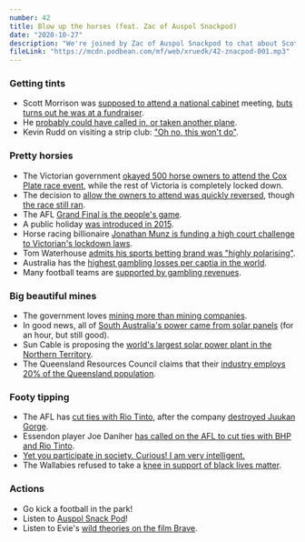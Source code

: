 ```yaml
---
number: 42
title: Blow up the horses (feat. Zac of Auspol Snackpod)
date: "2020-10-27"
description: "We're joined by Zac of Auspol Snackpod to chat about Scott Morrison's weird tint job, horse races for the rich and how the government (again) loves mining more than mining companies."
fileLink: "https://mcdn.podbean.com/mf/web/xruedk/42-znacpod-001.mp3"
---
```


### Getting tints

- Scott Morrison was [supposed to attend a national cabinet](https://twitter.com/Qldaah/status/1316951759202516992) meeting, [buts turns out he was at a fundraiser](https://twitter.com/AaronDodd/status/1317383126553952256).
- He [probably could have called in, or taken another plane](https://twitter.com/Qldaah/status/1316928283599163393).
- Kevin Rudd on visiting a strip club: ["Oh no, this won't do"](https://www.abc.net.au/news/2007-08-21/rudd-in-strip-joint-oh-no-this-wont-do/645778).

### Pretty horsies

- The Victorian government [okayed 500 horse owners to attend the Cox Plate race event](https://www.abc.net.au/news/2020-10-20/racing-minister-reverses-decision-allow-owners-attend-cox-plate/12789464), while the rest of Victoria is completely locked down.
- The decision to [allow the owners to attend was quickly reversed](https://twitter.com/MartinPakulaMP/status/1318509582075842560), though [the race still ran](https://www.heraldsun.com.au/sport/superracing/cox-plate-2020-where-every-runner-finished-in-the-weightforage-championship-race/news-story/d1eecab2049e57e2204bafddd262ec18).
- The AFL [Grand Final is the people's game](https://www.abc.net.au/news/2020-10-25/laughing-stock-to-legendary-how-richmond-created-an-afl-dynasty/12798290).
- A public holiday [was introduced in 2015](https://www.theguardian.com/australia-news/2015/jul/08/victorians-get-two-new-public-holidays-they-deserve-them-says-government).
- Horse racing billionaire [Jonathan Munz is funding a high court challenge to Victorian's lockdown laws]( https://www.smh.com.au/national/billionaire-horse-racing-identity-funding-victorian-lockdown-legal-challenge-20201020-p566wc.html).
- Tom Waterhouse [admits his sports betting brand was "highly polarising"](https://www.smh.com.au/business/tom-waterhouse-admits-his-sports-betting-brand-was-highly-polarising-20160812-gqrbmx.html).
- Australia has the [highest gambling losses per captia in the world](https://www.nytimes.com/2018/04/04/world/australia/australians-gambling-betting-machines.html).
- Many football teams are [supported by gambling revenues](https://www.pokiesplayyou.org.au/afl_action).

### Big beautiful mines

- The government loves [mining more than mining companies](https://www.theguardian.com/business/2020/oct/25/coalition-accused-of-ideological-wishlisting-after-bhp-pulls-out-of-multi-billion-dollar-project).
- In good news, all of [South Australia's power came from solar panels](https://www.abc.net.au/news/2020-10-25/all-sa-power-from-solar-for-first-time/12810366) (for an hour, but still good).
- Sun Cable is proposing the [world's largest solar power plant in the Northern Territory](https://www.abc.net.au/news/2020-07-30/nt-sun-cables-australia-project-awarded-major-project-status/12506516).
- The Queensland Resources Council claims that their [industry employs 20% of the Queensland population](https://www.theguardian.com/australia-news/2020/oct/25/queensland-election-why-the-resources-councils-jobs-figures-dont-pass-the-laugh-test).

### Footy tipping

- The AFL has [cut ties with Rio Tinto](https://www.theage.com.au/sport/afl/afl-to-sever-ties-with-rio-tinto-over-indigenous-sacred-site-blast-20201013-p564sf.html), after the company [destroyed Juukan Gorge](https://www.theguardian.com/australia-news/2020/sep/25/rio-tinto-kept-loading-explosives-at-juukan-gorge-after-promising-to-stop-traditional-owners-say).
- Essendon player Joe Daniher [has called on the AFL to cut ties with BHP and Rio Tinto](https://www.theage.com.au/sport/afl/there-needs-to-be-a-higher-standard-daniher-speaks-out-over-afl-s-rio-tinto-bhp-ties-20200612-p5525p.html).
- [Yet you participate in society. Curious! I am very intelligent.](https://thenib.com/mister-gotcha/)
- The Wallabies refused to take a [knee in support of black lives matter](https://www.theguardian.com/sport/2020/oct/23/wallabies-vote-not-to-take-a-knee-in-support-of-blm-movement-before-all-blacks-clash).

### Actions

- Go kick a football in the park!
- Listen to [Auspol Snack Pod](https://auspolsnackpod.podbean.com/)!
- Listen to Evie's [wild theories on the film Brave](https://soundcloud.com/trashbunker/brave-or-trad-scenes-for-rad-teens).
